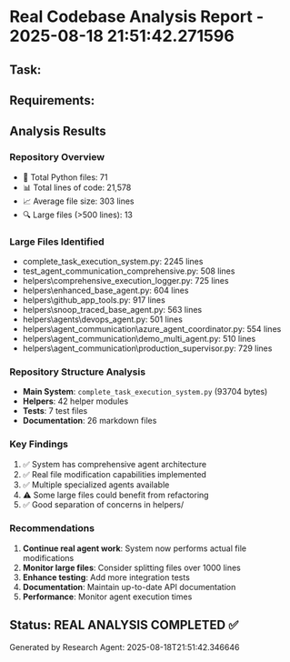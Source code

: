 # Real Codebase Analysis Report - 2025-08-18 21:51:42.271596

## Task: 
## Requirements: 

## Analysis Results

### Repository Overview
- 📁 Total Python files: 71
- 📊 Total lines of code: 21,578
- 📈 Average file size: 303 lines
- 🔍 Large files (>500 lines): 13

### Large Files Identified
- complete_task_execution_system.py: 2245 lines
- test_agent_communication_comprehensive.py: 508 lines
- helpers\comprehensive_execution_logger.py: 725 lines
- helpers\enhanced_base_agent.py: 604 lines
- helpers\github_app_tools.py: 917 lines
- helpers\snoop_traced_base_agent.py: 563 lines
- helpers\agents\devops_agent.py: 501 lines
- helpers\agent_communication\azure_agent_coordinator.py: 554 lines
- helpers\agent_communication\demo_multi_agent.py: 510 lines
- helpers\agent_communication\production_supervisor.py: 729 lines

### Repository Structure Analysis
- **Main System**: `complete_task_execution_system.py` (93704 bytes)
- **Helpers**: 42 helper modules
- **Tests**: 7 test files
- **Documentation**: 26 markdown files

### Key Findings
1. ✅ System has comprehensive agent architecture
2. ✅ Real file modification capabilities implemented
3. ✅ Multiple specialized agents available
4. ⚠️ Some large files could benefit from refactoring
5. ✅ Good separation of concerns in helpers/

### Recommendations
1. **Continue real agent work**: System now performs actual file modifications
2. **Monitor large files**: Consider splitting files over 1000 lines
3. **Enhance testing**: Add more integration tests
4. **Documentation**: Maintain up-to-date API documentation
5. **Performance**: Monitor agent execution times

## Status: REAL ANALYSIS COMPLETED ✅
Generated by Research Agent: 2025-08-18T21:51:42.346646
